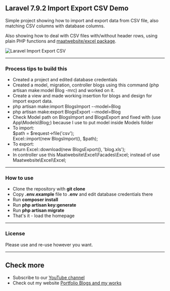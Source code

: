 ## Laravel 7.9.2 Import Export CSV Demo

Simple project showing how to import and export data from CSV file, also matching CSV columns with database columns.

Also showing how to deal with CSV files with/without header rows, using plain PHP functions and [maatwebsite/excel package](https://github.com/Maatwebsite/Laravel-Excel).

![Laravel Import Export CSV](https://laraveldaily.com/wp-content/uploads/2018/11/import-csv.png)

---
### Process tips to build this
- Created a project and edited database credentials
- Created a model, migration, controller blogs using this command (php artisan make:model Blog -mrc) and worked on it.
- Create a view and made working insertion for blogs and design for import export data.
- php artisan make:import BlogsImport --model=Blog
- php artisan make:export BlogsExport --model=Blog
- Check Model path on BlogsImport and BlogsExport and fixed with (use App\Models\Blog;) because I use to put model inside Models folder 
- To import:<br>
$path = $request->file('csv'); <br>
Excel::import(new BlogsImport(), $path); 
- To export:<br>
return Excel::download(new BlogsExport(), 'blog.xls');
- In controller use this Maatwebsite\Excel\Facades\Excel; instead of use Maatwebsite\Excel\Excel;

---

### How to use

- Clone the repository with __git clone__
- Copy __.env.example__ file to __.env__ and edit database credentials there
- Run __composer install__
- Run __php artisan key:generate__
- Run __php artisan migrate__
- That's it - load the homepage

---

### License

Please use and re-use however you want.

---

## Check more

- Subscribe to our [YouTube channel](https://www.youtube.com/channel/UC_YOSQyoq0nm8Mfp2ZZ8fqg)
- Check out my website [Portfolio Blogs and my works](https://binayakarki.com.np/)